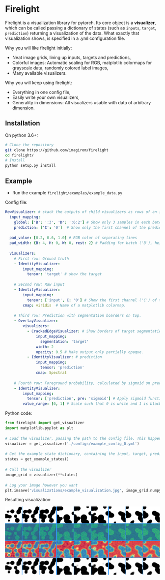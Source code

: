 # Firelight

Firelight is a visualization library for pytorch. 
Its core object is a **visualizer**, which can be called passing a dictionary of states (such as `inputs`, `target`, 
`prediction`) returning a visualization of the data. What exactly that visualization shows, is specified in a .yml
configuration file.

Why you will like firelight initially:
- Neat image grids, lining up inputs, targets and predictions,
- Colorful images: Automatic scaling for RGB, matplotlib colormaps for grayscale data, randomly colored label images,
- Many available visualizers.

Why you will keep using firelight:
- Everything in one config file,
- Easily write your own visualizers,
- Generality in dimensions: All visualizers usable with data of arbitrary dimension.

## Installation
On python 3.6+:

```bash
# Clone the repository
git clone https://github.com/imagirom/firelight
cd firelight/
# Install
python setup.py install
```

## Example

- Run the example `firelight/examples/example_data.py`

Config file:

```yaml
RowVisualizer: # stack the outputs of child visualizers as rows of an image grid
  input_mapping:
    global: ['B': ':3', 'D': ':6:2'] # Show only 3 samples in each batch ('B'), and some slices along depth ('D').
    prediction: ['C': '0']  # Show only the first channel of the prediction

  pad_value: [0.2, 0.6, 1.0] # RGB color of separating lines
  pad_width: {B: 4, H: 0, W: 0, rest: 2} # Padding for batch ('B'), height ('H'), width ('W') and other dimensions.

  visualizers:
    # First row: Ground truth
    - IdentityVisualizer:
        input_mapping:
          tensor: 'target' # show the target

    # Second row: Raw input
    - IdentityVisualizer:
        input_mapping:
          tensor: ['input', C: '0'] # Show the first channel ('C') of the input.
        cmap: viridis  # Name of a matplotlib colormap.

    # Third row: Prediction with segmentation boarders on top.
    - OverlayVisualizer:
        visualizers:
          - CrackedEdgeVisualizer: # Show borders of target segmentation
              input_mapping:
                segmentation: 'target'
              width: 2
              opacity: 0.5 # Make output only partially opaque.
          - IdentityVisualizer: # prediction
              input_mapping:
                tensor: 'prediction'
              cmap: Spectral

    # Fourth row: Foreground probability, calculated by sigmoid on prediction
    - IdentityVisualizer:
        input_mapping:
          tensor: ['prediction', pre: 'sigmoid'] # Apply sigmoid function from torch.nn.functional before visualize.
        value_range: [0, 1] # Scale such that 0 is white and 1 is black. If not specified, whole range is used.
```

Python code:

```python
from firelight import get_visualizer
import matplotlib.pyplot as plt

# Load the visualizer, passing the path to the config file. This happens only once, at the start of training.
visualizer = get_visualizer('./configs/example_config_0.yml')

# Get the example state dictionary, containing the input, target, prediction
states = get_example_states()

# Call the visualizer
image_grid = visualizer(**states)

# Log your image however you want
plt.imsave('visualizations/example_visualization.jpg', image_grid.numpy())
```

Resulting visualization: 

![Example Image Grid](/firelight/examples/visualizations/example_visualization.png)
